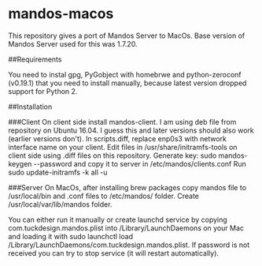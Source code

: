 # mandos-macos
This repository gives a port of Mandos Server to MacOs. Base version of Mandos Server used for this was 1.7.20.

##Requirements

You need to instal gpg, PyGobject with homebrwe and python-zeroconf (v0.19.1) that you need to install manually, because latest version dropped support for Python 2.

##Installation

###Client
On client side install mandos-client. I am using deb file from repository on Ubuntu 16.04. I guess this and later versions should also work (earlier versions don't).
In scripts.diff, replace enp0s3 with network interface name on your client.
Edit files in /usr/share/initramfs-tools on client side using .diff files on this repository.
Generate key: sudo mandos-keygen --password and copy it to server in /etc/mandos/clients.conf
Run sudo update-initramfs -k all -u

###Server
On MacOs, after installing brew packages copy mandos file to /usr/local/bin and .conf files to /etc/mandos/ folder.
Create /usr/local/var/lib/mandos folder.

You can either run it manually or create launchd service by copying com.tuckdesign.mandos.plist into /Library/LaunchDaemons on your Mac and loading it with sudo launchctl load /Library/LaunchDaemons/com.tuckdesign.mandos.plist. If password is not received you can try to stop service (it will restart automatically).

